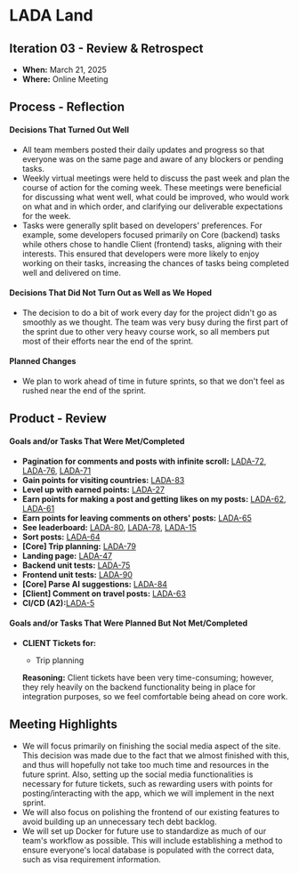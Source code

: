 # LADA Land

## Iteration 03 - Review & Retrospect

* **When:** March 21, 2025
* **Where:** Online Meeting

## Process - Reflection

#### Decisions That Turned Out Well

- All team members posted their daily updates and progress so that everyone was on the same page and aware of any blockers or pending tasks.
- Weekly virtual meetings were held to discuss the past week and plan the course of action for the coming week. These meetings were beneficial for discussing what went well, what could be improved, who would work on what and in which order, and clarifying our deliverable expectations for the week.
- Tasks were generally split based on developers' preferences. For example, some developers focused primarily on Core (backend) tasks while others chose to handle Client (frontend) tasks, aligning with their interests. This ensured that developers were more likely to enjoy working on their tasks, increasing the chances of tasks being completed well and delivered on time.

#### Decisions That Did Not Turn Out as Well as We Hoped

- The decision to do a bit of work every day for the project didn't go as smoothly as we thought. The team was very busy during the first part of the sprint due to other very heavy course work, so all members put most of their efforts near the end of the sprint.

#### Planned Changes

- We plan to work ahead of time in future sprints, so that we don't feel as rushed near the end of the sprint.

## Product - Review

#### Goals and/or Tasks That Were Met/Completed
- **Pagination for comments and posts with infinite scroll:** [LADA-72](https://lada.atlassian.net/browse/LADA-72), [LADA-76](https://lada.atlassian.net/browse/LADA-76), [LADA-71](https://lada.atlassian.net/browse/LADA-71)
- **Gain points for visiting countries:** [LADA-83](https://lada.atlassian.net/browse/LADA-83)
- **Level up with earned points:**  [LADA-27](https://lada.atlassian.net/browse/LADA-27)
- **Earn points for making a post and getting likes on my posts:** [LADA-62](https://lada.atlassian.net/browse/LADA-62), [LADA-61](https://lada.atlassian.net/browse/LADA-61)
- **Earn points for leaving comments on others' posts:** [LADA-65](https://lada.atlassian.net/browse/LADA-65)
- **See leaderboard:** [LADA-80](https://lada.atlassian.net/browse/LADA-80), [LADA-78](https://lada.atlassian.net/browse/LADA-78), [LADA-15](https://lada.atlassian.net/browse/LADA-15)
- **Sort posts:** [LADA-64](https://lada.atlassian.net/browse/LADA-64)
- **[Core] Trip planning:** [LADA-79](https://lada.atlassian.net/browse/LADA-79)
- **Landing page:** [LADA-47](https://lada.atlassian.net/browse/LADA-47)
- **Backend unit tests:** [LADA-75](https://lada.atlassian.net/browse/LADA-75)
- **Frontend unit tests:** [LADA-90](https://lada.atlassian.net/browse/LADA-90)
- **[Core] Parse AI suggestions:** [LADA-84](https://lada.atlassian.net/browse/LADA-84)
- **[Client] Comment on travel posts:** [LADA-63](https://lada.atlassian.net/browse/LADA-63)
- **CI/CD (A2):**[LADA-5](https://lada.atlassian.net/browse/LADA-5)

#### Goals and/or Tasks That Were Planned But Not Met/Completed
- **CLIENT Tickets for:**
  - Trip planning

  **Reasoning:** Client tickets have been very time-consuming; however, they rely heavily on the backend functionality being in place for integration purposes, so we feel comfortable being ahead on core work.

## Meeting Highlights

- We will focus primarily on finishing the social media aspect of the site. This decision was made due to the fact that we almost finished with this, and thus will hopefully not take too much time and resources in the future sprint. Also, setting up the social media functionalities is necessary for future tickets, such as rewarding users with points for posting/interacting with the app, which we will implement in the next sprint.
- We will also focus on polishing the frontend of our existing features to avoid building up an unnecessary tech debt backlog.
- We will set up Docker for future use to standardize as much of our team's workflow as possible. This will include establishing a method to ensure everyone's local database is populated with the correct data, such as visa requirement information.
